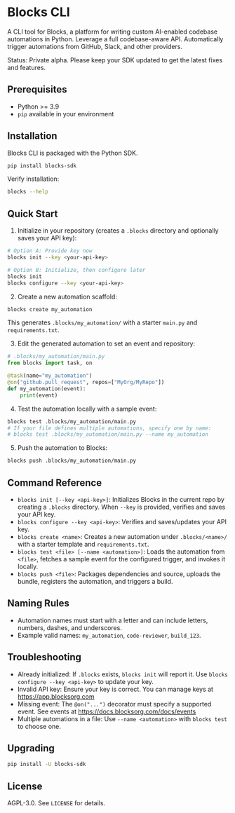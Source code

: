 # Blocks CLI

A CLI tool for Blocks, a platform for writing custom AI-enabled codebase automations in Python. Leverage a full codebase-aware API. Automatically trigger automations from GitHub, Slack, and other providers.

Status: Private alpha. Please keep your SDK updated to get the latest fixes and features.

## Prerequisites

- Python >= 3.9
- `pip` available in your environment

## Installation

Blocks CLI is packaged with the Python SDK.

```bash
pip install blocks-sdk
```

Verify installation:

```bash
blocks --help
```

## Quick Start

1) Initialize in your repository (creates a `.blocks` directory and optionally saves your API key):

```bash
# Option A: Provide key now
blocks init --key <your-api-key>

# Option B: Initialize, then configure later
blocks init
blocks configure --key <your-api-key>
```

2) Create a new automation scaffold:

```bash
blocks create my_automation
```

This generates `.blocks/my_automation/` with a starter `main.py` and `requirements.txt`.

3) Edit the generated automation to set an event and repository:

```python
# .blocks/my_automation/main.py
from blocks import task, on

@task(name="my_automation")
@on("github.pull_request", repos=["MyOrg/MyRepo"])
def my_automation(event):
    print(event)
```

4) Test the automation locally with a sample event:

```bash
blocks test .blocks/my_automation/main.py
# If your file defines multiple automations, specify one by name:
# blocks test .blocks/my_automation/main.py --name my_automation
```

5) Push the automation to Blocks:

```bash
blocks push .blocks/my_automation/main.py
```

## Command Reference

- `blocks init [--key <api-key>]`: Initializes Blocks in the current repo by creating a `.blocks` directory. When `--key` is provided, verifies and saves your API key.
- `blocks configure --key <api-key>`: Verifies and saves/updates your API key.
- `blocks create <name>`: Creates a new automation under `.blocks/<name>/` with a starter template and `requirements.txt`.
- `blocks test <file> [--name <automation>]`: Loads the automation from `<file>`, fetches a sample event for the configured trigger, and invokes it locally.
- `blocks push <file>`: Packages dependencies and source, uploads the bundle, registers the automation, and triggers a build.

## Naming Rules

- Automation names must start with a letter and can include letters, numbers, dashes, and underscores.
- Example valid names: `my_automation`, `code-reviewer`, `build_123`.

## Troubleshooting

- Already initialized: If `.blocks` exists, `blocks init` will report it. Use `blocks configure --key <api-key>` to update your key.
- Invalid API key: Ensure your key is correct. You can manage keys at https://app.blocksorg.com
- Missing event: The `@on("...")` decorator must specify a supported event. See events at https://docs.blocksorg.com/docs/events
- Multiple automations in a file: Use `--name <automation>` with `blocks test` to choose one.

## Upgrading

```bash
pip install -U blocks-sdk
```

## License

AGPL-3.0. See `LICENSE` for details.
